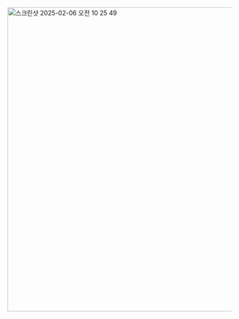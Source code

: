 <img width="685" alt="스크린샷 2025-02-06 오전 10 25 49" src="https://github.com/user-attachments/assets/a4b23c32-ac7b-49fe-8aa7-ad2c4531d65f" />
